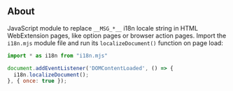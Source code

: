 ## About

JavaScript module to replace `__MSG_*__` i18n locale string in HTML WebExtension pages, like option pages or browser action pages. Import the `i18n.mjs` module file and run its `localizeDocument()` function on page load:

```javascript
import * as i18n from "i18n.mjs"

document.addEventListener('DOMContentLoaded', () => {
  i18n.localizeDocument();
}, { once: true });
```